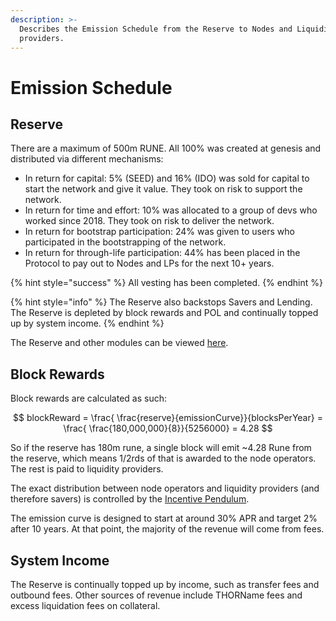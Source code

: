 ```yaml
---
description: >-
  Describes the Emission Schedule from the Reserve to Nodes and Liquidity
  providers.
---
```


# Emission Schedule

## Reserve

There are a maximum of 500m RUNE. All 100% was created at genesis and distributed via different mechanisms:

* In return for capital: 5% (SEED) and 16% (IDO) was sold for capital to start the network and give it value. They took on risk to support the network.&#x20;
* In return for time and effort: 10% was allocated to a group of devs who worked since 2018. They took on risk to deliver the network.&#x20;
* In return for bootstrap participation: 24% was given to users who participated in the bootstrapping of the network.&#x20;
* In return for through-life participation: 44% has been placed in the Protocol to pay out to Nodes and LPs for the next 10+ years.

{% hint style="success" %}
All vesting has been completed.
{% endhint %}

{% hint style="info" %}
The Reserve also backstops Savers and Lending. The Reserve is depleted by block rewards and POL and continually topped up by system income.
{% endhint %}

The Reserve and other modules can be viewed [here](https://viewblock.io/thorchain/addresses).

## Block Rewards

Block rewards are calculated as such:

$$
blockReward = \frac{ \frac{reserve}{emissionCurve}}{blocksPerYear} = \frac{ \frac{180,000,000}{8}}{5256000} = 4.28
$$

So if the reserve has 180m rune, a single block will emit \~4.28 Rune from the reserve, which means 1/2rds of that is awarded to the node operators. The rest is paid to liquidity providers.

The exact distribution between node operators and liquidity providers (and therefore savers) is controlled by the [Incentive Pendulum](incentive-pendulum.md).

The emission curve is designed to start at around 30% APR and target 2% after 10 years. At that point, the majority of the revenue will come from fees.

## System Income

The Reserve is continually topped up by income, such as transfer fees and outbound fees. Other sources of revenue include THORName fees and excess liquidation fees on collateral.
